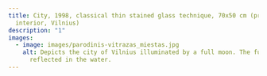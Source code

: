 ```yaml
---
title: City, 1998, classical thin stained glass technique, 70x50 cm (private
  interior, Vilnius)
description: "1"
images:
  - image: images/parodinis-vitrazas_miestas.jpg
    alt: Depicts the city of Vilnius illuminated by a full moon. The full moon is
      reflected in the water.
---
```

